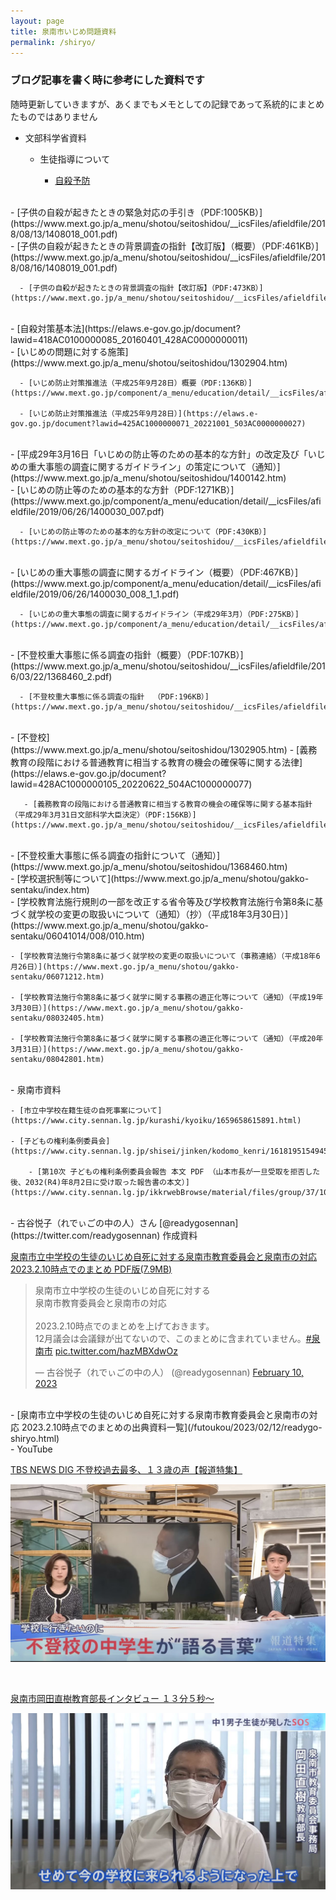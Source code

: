 ```yaml
---
layout: page
title: 泉南市いじめ問題資料
permalink: /shiryo/
---
```

### ブログ記事を書く時に参考にした資料です　　

随時更新していきますが、あくまでもメモとしての記録であって系統的にまとめたものではありません  

- 文部科学省資料

  - 生徒指導について  

    - [自殺予防](https://www.mext.go.jp/a_menu/shotou/seitoshidou/1302907.htm)  
<br />
      - [子供の自殺が起きたときの緊急対応の手引き（PDF:1005KB）](https://www.mext.go.jp/a_menu/shotou/seitoshidou/__icsFiles/afieldfile/2018/08/13/1408018_001.pdf)   
<br />    
      - [子供の自殺が起きたときの背景調査の指針【改訂版】（概要）（PDF:461KB）](https://www.mext.go.jp/a_menu/shotou/seitoshidou/__icsFiles/afieldfile/2018/08/16/1408019_001.pdf)

      - [子供の自殺が起きたときの背景調査の指針【改訂版】（PDF:473KB）](https://www.mext.go.jp/a_menu/shotou/seitoshidou/__icsFiles/afieldfile/2018/08/16/1408019_002.pdf)  
<br />
      - [自殺対策基本法](https://elaws.e-gov.go.jp/document?lawid=418AC0100000085_20160401_428AC0000000011)  
<br />
    - [いじめの問題に対する施策](https://www.mext.go.jp/a_menu/shotou/seitoshidou/1302904.htm)  

      - [いじめ防止対策推進法（平成25年9月28日）概要（PDF:136KB）](https://www.mext.go.jp/component/a_menu/education/detail/__icsFiles/afieldfile/2018/08/21/1400030_001_1_1.pdf)  

      - [いじめ防止対策推進法（平成25年9月28日）](https://elaws.e-gov.go.jp/document?lawid=425AC1000000071_20221001_503AC0000000027)  
<br />
      - [平成29年3月16日「いじめの防止等のための基本的な方針」の改定及び「いじめの重大事態の調査に関するガイドライン」の策定について（通知）](https://www.mext.go.jp/a_menu/shotou/seitoshidou/1400142.htm)  
<br />
      - [いじめの防止等のための基本的な方針（PDF:1271KB）](https://www.mext.go.jp/component/a_menu/education/detail/__icsFiles/afieldfile/2019/06/26/1400030_007.pdf)  

      - [いじめの防止等のための基本的な方針の改定について（PDF:430KB）](https://www.mext.go.jp/a_menu/shotou/seitoshidou/__icsFiles/afieldfile/2018/07/23/1400142_002.pdf)  
<br />
      - [いじめの重大事態の調査に関するガイドライン（概要）（PDF:467KB）](https://www.mext.go.jp/component/a_menu/education/detail/__icsFiles/afieldfile/2019/06/26/1400030_008_1_1.pdf)  

      - [いじめの重大事態の調査に関するガイドライン（平成29年3月）（PDF:275KB）](https://www.mext.go.jp/component/a_menu/education/detail/__icsFiles/afieldfile/2019/06/26/1400030_009.pdf)  
<br />
      - [不登校重大事態に係る調査の指針（概要）（PDF:107KB）](https://www.mext.go.jp/a_menu/shotou/seitoshidou/__icsFiles/afieldfile/2016/03/22/1368460_2.pdf)  

      - [不登校重大事態に係る調査の指針  （PDF:196KB）](https://www.mext.go.jp/a_menu/shotou/seitoshidou/__icsFiles/afieldfile/2016/07/14/1368460_1.pdf)  
<br />
     - [不登校](https://www.mext.go.jp/a_menu/shotou/seitoshidou/1302905.htm)  
       - [義務教育の段階における普通教育に相当する教育の機会の確保等に関する法律](https://elaws.e-gov.go.jp/document?lawid=428AC1000000105_20220622_504AC1000000077)  

       - [義務教育の段階における普通教育に相当する教育の機会の確保等に関する基本指針（平成29年3月31日文部科学大臣決定）（PDF:156KB）](https://www.mext.go.jp/a_menu/shotou/seitoshidou/__icsFiles/afieldfile/2017/04/17/1384371_1.pdf)  
<br />
       - [不登校重大事態に係る調査の指針について（通知）](https://www.mext.go.jp/a_menu/shotou/seitoshidou/1368460.htm)  
<br />
  - [学校選択制等について](https://www.mext.go.jp/a_menu/shotou/gakko-sentaku/index.htm)  
<br />
    - [学校教育法施行規則の一部を改正する省令等及び学校教育法施行令第8条に基づく就学校の変更の取扱いについて（通知）（抄）（平成18年3月30日）](https://www.mext.go.jp/a_menu/shotou/gakko-sentaku/06041014/008/010.htm)  

    - [学校教育法施行令第8条に基づく就学校の変更の取扱いについて（事務連絡）（平成18年6月26日）](https://www.mext.go.jp/a_menu/shotou/gakko-sentaku/06071212.htm)  

    - [学校教育法施行令第8条に基づく就学に関する事務の適正化等について（通知）（平成19年3月30日）](https://www.mext.go.jp/a_menu/shotou/gakko-sentaku/08032405.htm)  

    - [学校教育法施行令第8条に基づく就学に関する事務の適正化等について（通知）（平成20年3月31日）](https://www.mext.go.jp/a_menu/shotou/gakko-sentaku/08042801.htm)  
<br />
- 泉南市資料

	- [市立中学校在籍生徒の自死事案について](https://www.city.sennan.lg.jp/kurashi/kyoiku/1659658615891.html)  

	- [子どもの権利条例委員会](https://www.city.sennan.lg.jp/shisei/jinken/kodomo_kenri/1618195154945.html)  

		- [第10次 子どもの権利条例委員会報告 本文 PDF （山本市長が一旦受取を拒否した後、2032(R4)年8月2日に受け取った報告書の本文）](https://www.city.sennan.lg.jp/ikkrwebBrowse/material/files/group/37/10jihoukoku2.pdf)  
<br />
- 古谷悦子（れでぃごの中の人）さん [@readygosennan](https://twitter.com/readygosennan) 作成資料  

[泉南市立中学校の生徒のいじめ自死に対する泉南市教育委員会と泉南市の対応 2023.2.10時点でのまとめ PDF版(7.9MB)](/assets/docs/readygoreport.pdf)

<blockquote class="twitter-tweet"><p lang="ja" dir="ltr">泉南市立中学校の生徒のいじめ自死に対する<br>泉南市教育委員会と泉南市の対応<br><br>2023.2.10時点でのまとめを上げておきます。<br>12月議会は会議録が出てないので、このまとめに含まれていません。<a href="https://twitter.com/hashtag/%E6%B3%89%E5%8D%97%E5%B8%82?src=hash&amp;ref_src=twsrc%5Etfw">#泉南市</a> <a href="https://t.co/hazMBXdwOz">pic.twitter.com/hazMBXdwOz</a></p>&mdash; 古谷悦子（れでぃごの中の人） (@readygosennan) <a href="https://twitter.com/readygosennan/status/1623871164660711424?ref_src=twsrc%5Etfw">February 10, 2023</a></blockquote> <script async src="https://platform.twitter.com/widgets.js" charset="utf-8"></script>
<br />
- [泉南市立中学校の生徒のいじめ自死に対する泉南市教育委員会と泉南市の対応 2023.2.10時点でのまとめの出典資料一覧](/futoukou/2023/02/12/readygo-shiryo.html)  
<br />
- YouTube

[TBS NEWS DIG 不登校過去最多、１３歳の声【報道特集】](https://youtu.be/oEhZ-oJ9Uuo)  

[![報道特集 不登校過去最多１３歳の声](/assets/images/shiryo-001.jpg)](https://youtu.be/oEhZ-oJ9Uuo)  

<br />

[泉南市岡田直樹教育部長インタビュー １３分５秒〜](https://youtu.be/oEhZ-oJ9Uuo?t=785)

[![泉南市岡田直樹教育部長インタビュー](/assets/images/shiryo-002.jpg)](https://youtu.be/oEhZ-oJ9Uuo?t=785)
